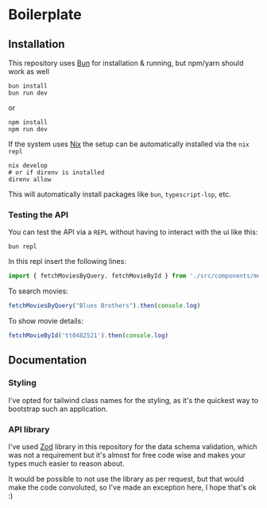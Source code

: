 # Boilerplate

## Installation

This repository uses [Bun](https://bun.sh/) for installation & running, but npm/yarn should work as well

``` shell
bun install
bun run dev
```

or

``` shell
npm install
npm run dev
```

If the system uses [Nix](https://nixos.org/) the setup can be automatically installed via the `nix repl`

``` shell
nix develop
# or if direnv is installed
direnv allow
```

This will automatically install packages like `bun`, `typescript-lsp`, etc.

### Testing the API

You can test the API via a `REPL` without having to interact with the ui like this:

``` shell
bun repl
```

In this repl insert the following lines:

``` js
import { fetchMoviesByQuery, fetchMovieById } from './src/components/movies/lib.ts';
```

To search movies:

``` js
fetchMoviesByQuery("Blues Brothers").then(console.log)
```

To show movie details:

``` js
fetchMovieById('tt0482521').then(console.log)
```

## Documentation

### Styling

I've opted for tailwind class names for the styling, as it's the quickest way to bootstrap such an application.

### API library

I've used <a href="https://zod.dev/" rel="noopener">Zod</a> library in this repository for the data schema validation, which was not a requirement but it's almost for free code wise and makes your types much easier to reason about.

It would be possible to not use the library as per request, but that would make the code convoluted, so I've made an exception here, I hope that's ok :)
